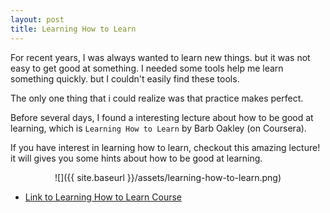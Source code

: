 ```yaml
---
layout: post
title: Learning How to Learn
---
```


For recent years, I was always wanted to learn new things. but it was not easy to get good at something.
I needed some tools help me learn something quickly. but I couldn't easily find these tools.

The only one thing that i could realize was that practice makes perfect.

Before several days, I found a interesting lecture about how to be good at learning, which is `Learning How to Learn` by Barb Oakley (on Coursera).

If you have interest in learning how to learn, checkout this amazing lecture! it will gives you some hints about how to be good at learning.

<center>
![]({{ site.baseurl }}/assets/learning-how-to-learn.png)
</center>

- [Link to Learning How to Learn Course](https://www.coursera.org/learn/learning-how-to-learn/home/welcome)
